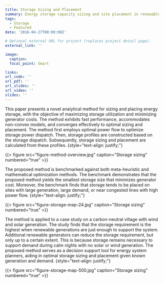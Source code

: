 ```yaml
---
title: Storage Sizing and Placement
summary: Energy storage capacity sizing and site placement in renewable systems using optimal power flow to minimize generator cost and maximize storage utilization.
tags:
  - Storage
  - Featured
date: '2016-04-27T00:00:00Z'

# Optional external URL for project (replaces project detail page).
external_link: ''

image:
  caption: 
  focal_point: Smart

links:
url_code: ''
url_pdf: ''
url_slides: ''
url_video: ''
slides: ''
---
```


This paper presents a novel analytical method for sizing and placing energy storage, with the objective of maximizing storage utilization and minimizing generator costs. The method exhibits fast performance, accommodates non-convex models, and converges effectively to optimal sizing and placement. 
The method first employs optimal power flow to optimize storage power dispatch. Then, storage profiles are constructed based on the storage dispatch. Subsequently, storage sizing and placement are calculated from these profiles. 
{style="text-align: justify;"}

{{< figure src="figure-method-overview.jpg" caption="Storage sizing" numbered="true" >}}

The proposed method is benchmarked against both meta-heuristic and mathematical optimization methods. The benchmark demonstrates that the proposed method yields the smallest storage size that minimizes generator cost. Moreover, the benchmark finds that storage tends to be placed on sites with large generation, large demand, or near congested lines with high power flow. 
{style="text-align: justify;"}

{{< figure src="figure-storage-map-24.jpg" caption="Storage sizing" numbered="true" >}}

The method is applied to a case study on a carbon-neutral village with wind and solar generation. The study finds that the storage requirement is the highest when renewable generations are just enough to support the system. Additional renewable generators can reduce the storage requirement, but only up to a certain extent. This is because storage remains necessary to support demand during calm nights with no solar or wind generation. The proposed method serves as a decision support tool for energy system planners, aiding in optimal storage sizing and placement given known generation and demand.
{style="text-align: justify;"}

{{< figure src="figure-storage-map-500.jpg" caption="Storage sizing" numbered="true" >}}

